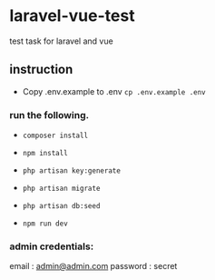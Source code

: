 # laravel-vue-test
test task for laravel and vue

## instruction

* Copy .env.example to .env `cp .env.example .env`

### run the following.

* `composer install`

* `npm install`

* `php artisan key:generate`

* `php artisan migrate`

* `php artisan db:seed`

* `npm run dev`

### admin credentials:

email : <a> admin@admin.com </a>
password : secret